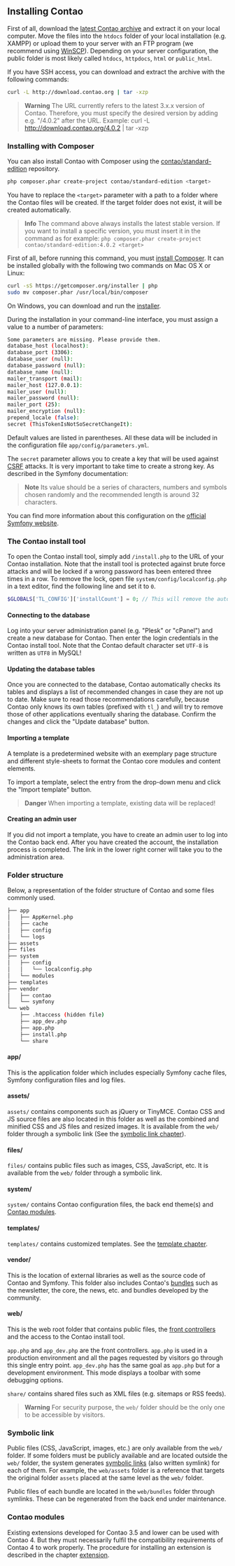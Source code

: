 ## Installing Contao

First of all, download the [latest Contao archive][1] and extract it on your
local computer. Move the files into the `htdocs` folder of your local
installation (e.g. XAMPP) or upload them to your server with an FTP program (we
recommend using [WinSCP][2]). Depending on your server configuration, the public
folder is most likely called `htdocs`, `httpdocs`, `html` or `public_html`.

If you have SSH access, you can download and extract the archive with the
following commands:

```bash
curl -L http://download.contao.org | tar -xzp
```

> **Warning** The URL currently refers to the latest 3.x.x version of Contao.
Therefore, you must specify the desired version by adding e.g. "/4.0.2" after the
URL. Example: curl -L http://download.contao.org/4.0.2 | tar -xzp


### Installing with Composer

You can also install Contao with Composer using the [contao/standard-edition][3]
repository.

```bash
php composer.phar create-project contao/standard-edition <target>
```

You have to replace the `<target>` parameter with a path to a folder where the
Contao files will be created. If the target folder does not exist, it will be
created automatically.

> **Info** The command above always installs the latest stable version. If you
want to install a specific version, you must insert it in the command as for
example: `php composer.phar create-project contao/standard-edition:4.0.2 <target>`

First of all, before running this command, you must [install Composer][4]. It
can be installed globally with the following two commands on Mac OS X or Linux:

```bash
curl -sS https://getcomposer.org/installer | php
sudo mv composer.phar /usr/local/bin/composer
```

On Windows, you can download and run the [installer][5].

During the installation in your command-line interface, you must assign a value
to a number of parameters:

```bash
Some parameters are missing. Please provide them.
database_host (localhost):
database_port (3306):
database_user (null):
database_password (null):
database_name (null):
mailer_transport (mail):
mailer_host (127.0.0.1):
mailer_user (null):
mailer_password (null):
mailer_port (25):
mailer_encryption (null):
prepend_locale (false):
secret (ThisTokenIsNotSoSecretChangeIt):
```

Default values are listed in parentheses. All these data will be included in the
configuration file `app/config/parameters.yml`.

The `secret` parameter allows you to create a key that will be used against
[CSRF][6] attacks. It is very important to take time to create a strong key. As
described in the Symfony documentation:

> **Note** Its value should be a series of characters, numbers and symbols
chosen randomly and the recommended length is around 32 characters.

You can find more information about this configuration on the
[official Symfony website][7].


### The Contao install tool

To open the Contao install tool, simply add `/install.php` to the URL of
your Contao installation. Note that the install tool is protected against brute
force attacks and will be locked if a wrong password has been entered three
times in a row. To remove the lock, open file `system/config/localconfig.php` in
a text editor, find the following line and set it to `0`.

```php
$GLOBALS['TL_CONFIG']['installCount'] = 0; // This will remove the automatic lock
```


#### Connecting to the database

Log into your server administration panel (e.g. "Plesk" or "cPanel") and create
a new database for Contao. Then enter the login credentials in the Contao
install tool. Note that the Contao default character set `UTF-8` is written as
`UTF8` in MySQL!


#### Updating the database tables

Once you are connected to the database, Contao automatically checks its tables
and displays a list of recommended changes in case they are not up to date. Make
sure to read those recommendations carefully, because Contao only knows its own
tables (prefixed with `tl_`) and will try to remove those of other applications
eventually sharing the database. Confirm the changes and click the "Update
database" button.


#### Importing a template

A template is a predetermined website with an exemplary page structure and different
style-sheets to format the Contao core modules and content elements.

To import a template, select the entry from the drop-down menu and click the "Import
template" button.

> **Danger** When importing a template, existing data will be replaced!


#### Creating an admin user

If you did not import a template, you have to create an admin user to log into
the Contao back end. After you have created the account, the installation
process is completed. The link in the lower right corner will take you to the
administration area.


### Folder structure

Below, a representation of the folder structure of Contao and some files
commonly used.

```bash
├── app
│   ├── AppKernel.php
│   ├── cache
│   ├── config
│   └── logs
├── assets
├── files
├── system
│   ├── config
│   │   └── localconfig.php
│   └── modules
├── templates
├── vendor
│   ├── contao
│   └── symfony
└── web
    ├── .htaccess (hidden file)
    ├── app_dev.php
    ├── app.php
    ├── install.php
    └── share
```

#### app/

This is the application folder which includes especially Symfony cache files,
Symfony configuration files and log files.


#### assets/

`assets/` contains components such as jQuery or TinyMCE. Contao CSS and JS
source files are also located in this folder as well as the combined and
minified CSS and JS files and resized images. It is available from the `web/`
folder through a symbolic link (See the [symbolic link chapter][8]).


#### files/

`files/` contains public files such as images, CSS, JavaScript, etc. It is
available from the `web/` folder through a symbolic link.


#### system/

`system/` contains Contao configuration files, the back end theme(s) and
[Contao modules][9].


#### templates/

`templates/` contains customized templates. See the [template chapter][10].


#### vendor/

This is the location of external libraries as well as the source code of Contao
and Symfony. This folder also includes Contao's [bundles][11] such as the
newsletter, the core, the news, etc. and bundles developed by the community.


#### web/

This is the web root folder that contains public files, the
[front controllers][12] and the access to the Contao install tool.

`app.php` and `app_dev.php` are the front controllers. `app.php` is used in a
production environment and all the pages requested by visitors go through this
single entry point. `app_dev.php` has the same goal as `app.php` but for a
development environment. This mode displays a toolbar with some debugging
options.

`share/` contains shared files such as XML files (e.g. sitemaps or RSS feeds).

> **Warning** For security purpose, the `web/` folder should be the only one to
be accessible by visitors.


### Symbolic link

Public files (CSS, JavaScript, images, etc.) are only available from the `web/`
folder. If some folders must be publicly available and are located outside the
`web/` folder, the system generates [symbolic links][13] (also written symlink)
for each of them. For example, the `web/assets` folder is a reference that
targets the original folder `assets` placed at the same level as the `web/`
folder.

Public files of each bundle are located in the `web/bundles` folder through
symlinks. These can be regenerated from the back end under maintenance.


### Contao modules

Existing extensions developed for Contao 3.5 and lower can be used with Contao
4. But they must necessarily fulfil the compatibility requirements of Contao 4
to work properly. The procedure for installing an extension is described in the
chapter [extension][14].


[1]: https://contao.org/en/download.html
[2]: http://www.winscp.net/
[3]: https://github.com/contao/standard-edition
[4]: https://getcomposer.org/download/
[5]: https://getcomposer.org/doc/00-intro.md#using-the-installer
[6]: https://en.wikipedia.org/wiki/Cross-site_request_forgery
[7]: http://symfony.com/doc/current/reference/configuration/framework.html#secret
[8]: #symbolic-link
[9]: #contao-modules
[10]: ../04-managing-content/templates.md
[11]: http://symfony.com/doc/current/glossary.html#term-bundle
[12]: https://en.wikipedia.org/wiki/Front_Controller_pattern
[13]: https://en.wikipedia.org/wiki/Symbolic_link
[14]: ../05-system-administration/extensions.md
